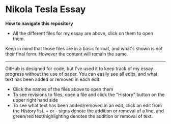 # Nikola Tesla Essay


**How to navigate this repository**
* All the different files for my essay are above, click on them to open them.

Keep in mind that those files are in a basic format, and what's shown is not their final form. 
However the content will remain the same.
***

GitHub is designed for code, but I've used it to keep track of my essay progress without the use of paper.
You can easily see all edits, and what text has been added or removed in each edit.


* Click the names of the files above to open them
* To see revisions to files, open a file and click the "History" button on the upper right hand side
* To see what text has been added/removed in an edit, click an edit from the History list. + or - signs denote the addition or removal of a line, and green/red text/highlighting denotes the addition or removal of text.

